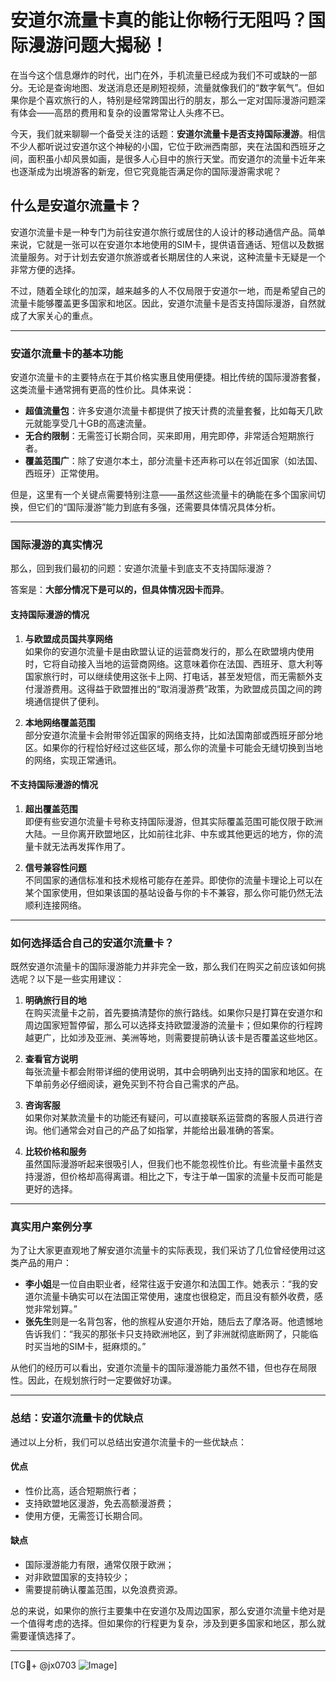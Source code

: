# 安道尔流量卡真的能让你畅行无阻吗？国际漫游问题大揭秘！

在当今这个信息爆炸的时代，出门在外，手机流量已经成为我们不可或缺的一部分。无论是查询地图、发送消息还是刷短视频，流量就像我们的“数字氧气”。但如果你是个喜欢旅行的人，特别是经常跨国出行的朋友，那么一定对国际漫游问题深有体会——高昂的费用和复杂的设置常常让人头疼不已。

今天，我们就来聊聊一个备受关注的话题：**安道尔流量卡是否支持国际漫游**。相信不少人都听说过安道尔这个神秘的小国，它位于欧洲西南部，夹在法国和西班牙之间，面积虽小却风景如画，是很多人心目中的旅行天堂。而安道尔的流量卡近年来也逐渐成为出境游客的新宠，但它究竟能否满足你的国际漫游需求呢？

## 什么是安道尔流量卡？

安道尔流量卡是一种专门为前往安道尔旅行或居住的人设计的移动通信产品。简单来说，它就是一张可以在安道尔本地使用的SIM卡，提供语音通话、短信以及数据流量服务。对于计划去安道尔旅游或者长期居住的人来说，这种流量卡无疑是一个非常方便的选择。

不过，随着全球化的加深，越来越多的人不仅局限于安道尔一地，而是希望自己的流量卡能够覆盖更多国家和地区。因此，安道尔流量卡是否支持国际漫游，自然就成了大家关心的重点。

---

### **安道尔流量卡的基本功能**

安道尔流量卡的主要特点在于其价格实惠且使用便捷。相比传统的国际漫游套餐，这类流量卡通常拥有更高的性价比。具体来说：

- **超值流量包**：许多安道尔流量卡都提供了按天计费的流量套餐，比如每天几欧元就能享受几十GB的高速流量。
- **无合约限制**：无需签订长期合同，买来即用，用完即停，非常适合短期旅行者。
- **覆盖范围广**：除了安道尔本土，部分流量卡还声称可以在邻近国家（如法国、西班牙）正常使用。

但是，这里有一个关键点需要特别注意——虽然这些流量卡的确能在多个国家间切换，但它们的“国际漫游”能力到底有多强，还需要具体情况具体分析。

---

### **国际漫游的真实情况**

那么，回到我们最初的问题：安道尔流量卡到底支不支持国际漫游？

答案是：**大部分情况下是可以的，但具体情况因卡而异**。

#### **支持国际漫游的情况**
1. **与欧盟成员国共享网络**  
   如果你的安道尔流量卡是由欧盟认证的运营商发行的，那么在欧盟境内使用时，它将自动接入当地的运营商网络。这意味着你在法国、西班牙、意大利等国家旅行时，可以继续使用这张卡上网、打电话，甚至发短信，而无需额外支付漫游费用。这得益于欧盟推出的“取消漫游费”政策，为欧盟成员国之间的跨境通信提供了便利。

2. **本地网络覆盖范围**  
   部分安道尔流量卡会附带邻近国家的网络支持，比如法国南部或西班牙部分地区。如果你的行程恰好经过这些区域，那么你的流量卡可能会无缝切换到当地的网络，实现正常通讯。

#### **不支持国际漫游的情况**
1. **超出覆盖范围**  
   即便有些安道尔流量卡号称支持国际漫游，但其实际覆盖范围可能仅限于欧洲大陆。一旦你离开欧盟地区，比如前往北非、中东或其他更远的地方，你的流量卡就无法再发挥作用了。

2. **信号兼容性问题**  
   不同国家的通信标准和技术规格可能存在差异。即使你的流量卡理论上可以在某个国家使用，但如果该国的基站设备与你的卡不兼容，那么你可能仍然无法顺利连接网络。

---

### **如何选择适合自己的安道尔流量卡？**

既然安道尔流量卡的国际漫游能力并非完全一致，那么我们在购买之前应该如何挑选呢？以下是一些实用建议：

1. **明确旅行目的地**  
   在购买流量卡之前，首先要搞清楚你的旅行路线。如果你只是打算在安道尔和周边国家短暂停留，那么可以选择支持欧盟漫游的流量卡；但如果你的行程跨越更广，比如涉及亚洲、美洲等地，则需要提前确认该卡是否覆盖这些地区。

2. **查看官方说明**  
   每张流量卡都会附带详细的使用说明，其中会明确列出支持的国家和地区。在下单前务必仔细阅读，避免买到不符合自己需求的产品。

3. **咨询客服**  
   如果你对某款流量卡的功能还有疑问，可以直接联系运营商的客服人员进行咨询。他们通常会对自己的产品了如指掌，并能给出最准确的答案。

4. **比较价格和服务**  
   虽然国际漫游听起来很吸引人，但我们也不能忽视性价比。有些流量卡虽然支持漫游，但价格却高得离谱。相比之下，专注于单一国家的流量卡反而可能是更好的选择。

---

### **真实用户案例分享**

为了让大家更直观地了解安道尔流量卡的实际表现，我们采访了几位曾经使用过这类产品的用户：

- **李小姐**是一位自由职业者，经常往返于安道尔和法国工作。她表示：“我的安道尔流量卡确实可以在法国正常使用，速度也很稳定，而且没有额外收费，感觉非常划算。”
- **张先生**则是一名背包客，他的旅程从安道尔开始，随后去了摩洛哥。他遗憾地告诉我们：“我买的那张卡只支持欧洲地区，到了非洲就彻底断网了，只能临时买当地的SIM卡，挺麻烦的。”

从他们的经历可以看出，安道尔流量卡的国际漫游能力虽然不错，但也存在局限性。因此，在规划旅行时一定要做好功课。

---

### **总结：安道尔流量卡的优缺点**

通过以上分析，我们可以总结出安道尔流量卡的一些优缺点：

#### **优点**
- 性价比高，适合短期旅行者；
- 支持欧盟地区漫游，免去高额漫游费；
- 使用方便，无需签订长期合同。

#### **缺点**
- 国际漫游能力有限，通常仅限于欧洲；
- 对非欧盟国家的支持较少；
- 需要提前确认覆盖范围，以免浪费资源。

总的来说，如果你的旅行主要集中在安道尔及周边国家，那么安道尔流量卡绝对是一个值得考虑的选择。但如果你的行程更为复杂，涉及到更多国家和地区，那么就需要谨慎选择了。

---

[TG💪+ @jx0703 ![Image](https://github.com/user-attachments/assets/dbca1d08-cadb-493c-b0ec-ad6f7a83f270)]